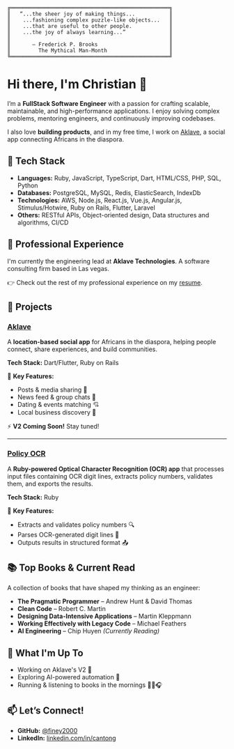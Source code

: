 ```text
╔═══════════════════════════════════════════════════╗
║   “...the sheer joy of making things...           ║
║    ...fashioning complex puzzle-like objects...   ║
║    ...that are useful to other people.            ║
║    ...the joy of always learning...”              ║
║                                                   ║
║       — Frederick P. Brooks                       ║
║         The Mythical Man-Month                    ║
╚═══════════════════════════════════════════════════╝
```

# Hi there, I'm Christian 👋

I’m a **FullStack Software Engineer** with a passion for crafting scalable, maintainable, and high-performance applications. I enjoy solving complex problems, mentoring engineers, and continuously improving codebases.

I also love **building products**, and in my free time, I work on [Aklave](#aklave), a social app connecting Africans in the diaspora.

## 🔧 Tech Stack
- **Languages:** Ruby, JavaScript, TypeScript, Dart, HTML/CSS, PHP, SQL, Python
- **Databases:** PostgreSQL, MySQL, Redis, ElasticSearch, IndexDb
- **Technologies:** AWS, Node.js, React.js, Vue.js, Angular.js, Stimulus/Hotwire, Ruby on Rails, Flutter, Laravel
- **Others:** RESTful APIs, Object-oriented design, Data structures and algorithms, CI/CD

## 💼 Professional Experience
I'm currently the engineering lead at **Aklave Technologies**. A software consulting firm based in Las vegas.

👉 Check out the rest of my professional experience on my [resume](https://chrisntong.com/resume.pdf).

## 🚀 Projects
### **[Aklave](https://aklave.com)**
A **location-based social app** for Africans in the diaspora, helping people connect, share experiences, and build communities.

**Tech Stack:** Dart/Flutter, Ruby on Rails

📌 **Key Features:**

- Posts & media sharing 📸 
- News feed & group chats 💬
- Dating & events matching 💘
- Local business discovery 📍

⚡ **V2 Coming Soon!** Stay tuned!

---

### **[Policy OCR](https://github.com/finey2000/policy_ocr)**
A **Ruby-powered Optical Character Recognition (OCR) app** that processes input files containing OCR digit lines, extracts policy numbers, validates them, and exports the results.

**Tech Stack:** Ruby

📌 **Key Features:**

- Extracts and validates policy numbers 🔍
- Parses OCR-generated digit lines 📄
- Outputs results in structured format 📤


## 📚 Top Books & Current Read

A collection of books that have shaped my thinking as an engineer:

- **The Pragmatic Programmer** – Andrew Hunt & David Thomas
- **Clean Code** – Robert C. Martin
- **Designing Data-Intensive Applications** – Martin Kleppmann
- **Working Effectively with Legacy Code** – Michael Feathers
- **AI Engineering** – Chip Huyen _(Currently Reading)_


## 🎯 What I'm Up To

- Working on Aklave's V2 🚀
- Exploring AI-powered automation 🤖
- Running & listening to books in the mornings 🏃‍♂️🎧

## 📫 Let’s Connect!

- **GitHub:** [@finey2000](https://github.com/finey2000)
- **LinkedIn:** [linkedin.com/in/cantong](https://www.linkedin.com/in/cantong/)
